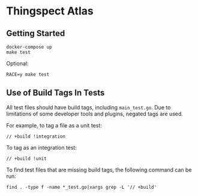 # Thingspect Atlas

## Getting Started

```
docker-compose up
make test
```

Optional:

```
RACE=y make test
```

## Use of Build Tags In Tests

All test files should have build tags, including `main_test.go`. Due to
limitations of some developer tools and plugins, negated tags are used.

For example, to tag a file as a unit test:

```
// +build !integration
```

To tag as an integration test:

```
// +build !unit
```

To find test files that are missing build tags, the following command can be
run:

`find . -type f -name *_test.go|xargs grep -L '// +build'`
